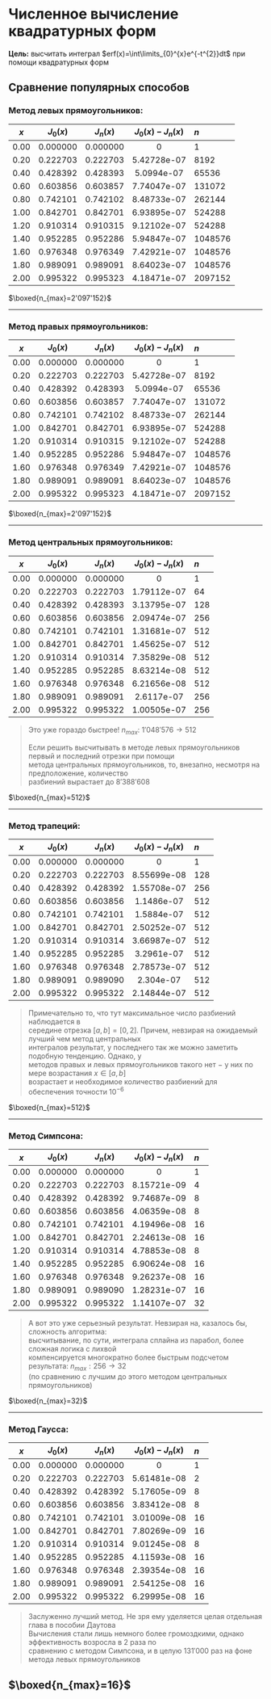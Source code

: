 # Численное вычисление квадратурных форм

**Цель:** высчитать интеграл $erf(x)=\int\limits_{0}^{x}e^{-t^{2}}dt$ при помощи квадратурных форм

## Сравнение популярных способов

### Метод левых прямоугольников:

| $x$  | $J_0(x)$ | $J_n(x)$ | $J_0(x) - J_n(x)$ | $n$     |
|:----:|:--------:|:--------:|:-----------------:|:------- |
| 0.00 | 0.000000 | 0.000000 |         0         | 1       |
| 0.20 | 0.222703 | 0.222703 |    5.42728e-07    | 8192    |
| 0.40 | 0.428392 | 0.428393 |    5.0994e-07     | 65536   |
| 0.60 | 0.603856 | 0.603857 |    7.74047e-07    | 131072  |
| 0.80 | 0.742101 | 0.742102 |    8.48733e-07    | 262144  |
| 1.00 | 0.842701 | 0.842701 |    6.93895e-07    | 524288  |
| 1.20 | 0.910314 | 0.910315 |    9.12102e-07    | 524288  |
| 1.40 | 0.952285 | 0.952286 |    5.94847e-07    | 1048576 |
| 1.60 | 0.976348 | 0.976349 |    7.42921e-07    | 1048576 |
| 1.80 | 0.989091 | 0.989091 |    8.64023e-07    | 1048576 |
| 2.00 | 0.995322 | 0.995323 |    4.18471e-07    | 2097152 |

$\boxed{n_{max}=2'097'152}$
  
---  

### Метод правых прямоугольников:

| $x$  | $J_0(x)$ | $J_n(x)$ | $J_0(x) - J_n(x)$ | $n$     |
|:----:|:--------:|:--------:|:-----------------:|:------- |
| 0.00 | 0.000000 | 0.000000 |         0         | 1       |
| 0.20 | 0.222703 | 0.222703 |    5.42728e-07    | 8192    |
| 0.40 | 0.428392 | 0.428393 |    5.0994e-07     | 65536   |
| 0.60 | 0.603856 | 0.603857 |    7.74047e-07    | 131072  |
| 0.80 | 0.742101 | 0.742102 |    8.48733e-07    | 262144  |
| 1.00 | 0.842701 | 0.842701 |    6.93895e-07    | 524288  |
| 1.20 | 0.910314 | 0.910315 |    9.12102e-07    | 524288  |
| 1.40 | 0.952285 | 0.952286 |    5.94847e-07    | 1048576 |
| 1.60 | 0.976348 | 0.976349 |    7.42921e-07    | 1048576 |
| 1.80 | 0.989091 | 0.989091 |    8.64023e-07    | 1048576 |
| 2.00 | 0.995322 | 0.995323 |    4.18471e-07    | 2097152 |

$\boxed{n_{max}=2'097'152}$
  
---  

### Метод центральных прямоугольников:

| $x$  | $J_0(x)$ | $J_n(x)$ | $J_0(x) - J_n(x)$ | $n$ |
|:----:|:--------:|:--------:|:-----------------:|:--- |
| 0.00 | 0.000000 | 0.000000 |         0         | 1   |
| 0.20 | 0.222703 | 0.222703 |    1.79112e-07    | 64  |
| 0.40 | 0.428392 | 0.428393 |    3.13795e-07    | 128 |
| 0.60 | 0.603856 | 0.603856 |    2.09474e-07    | 256 | 
| 0.80 | 0.742101 | 0.742101 |    1.31681e-07    | 512 |
| 1.00 | 0.842701 | 0.842701 |    1.45625e-07    | 512 |
| 1.20 | 0.910314 | 0.910314 |    7.35829e-08    | 512 |
| 1.40 | 0.952285 | 0.952285 |    8.63214e-08    | 512 |
| 1.60 | 0.976348 | 0.976348 |    6.21656e-08    | 512 |
| 1.80 | 0.989091 | 0.989091 |    2.6117e-07     | 256 |
| 2.00 | 0.995322 | 0.995322 |    1.00505e-07    | 256 |
> Это уже гораздо быстрее! $n_{max}:~1'048'576 \to 512$
>
> Если решить высчитывать в методе левых прямоугольников первый и последний отрезки при помощи  
метода центральных прямоугольников, то, внезапно, несмотря на предположение, количество  
разбиений вырастает до $8'388'608$

$\boxed{n_{max}=512}$
  
---  

### Метод трапеций:

| $x$  | $J_0(x)$ | $J_n(x)$ | $J_0(x) - J_n(x)$ | $n$ |
|:----:|:--------:|:--------:|:-----------------:|:--- |
| 0.00 | 0.000000 | 0.000000 |         0         | 1   |
| 0.20 | 0.222703 | 0.222703 |    8.55699e-08    | 128 |
| 0.40 | 0.428392 | 0.428392 |    1.55708e-07    | 256 |
| 0.60 | 0.603856 | 0.603856 |    1.1486e-07     | 512 |
| 0.80 | 0.742101 | 0.742101 |    1.5884e-07     | 512 | 
| 1.00 | 0.842701 | 0.842701 |    2.50252e-07    | 512 |
| 1.20 | 0.910314 | 0.910314 |    3.66987e-07    | 512 |
| 1.40 | 0.952285 | 0.952285 |    3.2961e-07     | 512 |
| 1.60 | 0.976348 | 0.976348 |    2.78573e-07    | 512 |
| 1.80 | 0.989091 | 0.989090 |     2.304e-07     | 512 |
| 2.00 | 0.995322 | 0.995322 |    2.14844e-07    | 512 |

> Примечательно то, что тут максимальное число разбиений наблюдается в  
середине отрезка $[a,b]=[0,2]$. Причем, невзирая на ожидаемый лучший чем метод центральных  
интегралов результат, у последнего так же можно заметить подобную тенденцию. Однако, у  
методов правых и левых прямоугольников такого нет $-$ у них по мере возрастания $x \in [a, b]$  
возрастает и необходимое количество разбиений для обеспечения точности $10^{-6}$

$\boxed{n_{max}=512}$
  
---  

### Метод Симпсона:

| $x$  | $J_0(x)$ | $J_n(x)$ | $J_0(x) - J_n(x)$ | $n$ |
|:----:|:--------:|:--------:|:-----------------:|:--- |
| 0.00 | 0.000000 | 0.000000 |         0         | 1   |
| 0.20 | 0.222703 | 0.222703 |    8.15721e-09    | 4   |
| 0.40 | 0.428392 | 0.428392 |    9.74687e-09    | 8   |
| 0.60 | 0.603856 | 0.603856 |    4.06359e-08    | 8   |
| 0.80 | 0.742101 | 0.742101 |    4.19496e-08    | 16  |
| 1.00 | 0.842701 | 0.842701 |    2.24613e-08    | 16  | 
| 1.20 | 0.910314 | 0.910314 |    4.78853e-08    | 8   |
| 1.40 | 0.952285 | 0.952285 |    6.90624e-08    | 16  |
| 1.60 | 0.976348 | 0.976348 |    9.26237e-08    | 16  |
| 1.80 | 0.989091 | 0.989090 |    1.28231e-07    | 16  |
| 2.00 | 0.995322 | 0.995322 |    1.14107e-07    | 32  |

> А вот это уже серьезный результат. Невзирая на, казалось бы, сложность алгоритма:  
высчитывание, по сути, интеграла сплайна из парабол, более сложная логика с лихвой  
компенсируется многократно более быстрым подсчетом результата: $n_{max}: 256 \to 32$  
(по сравнению с лучшим до этого методом центральных прямоугольников)

$\boxed{n_{max}=32}$
  
---  

### Метод Гаусса:

| $x$  | $J_0(x)$ | $J_n(x)$ | $J_0(x) - J_n(x)$ | $n$ |
|:----:|:--------:|:--------:|:-----------------:|:--- |
| 0.00 | 0.000000 | 0.000000 |         0         | 1   |
| 0.20 | 0.222703 | 0.222703 |    5.61481e-08    | 2   |
| 0.40 | 0.428392 | 0.428392 |    5.17605e-09    | 8   |
| 0.60 | 0.603856 | 0.603856 |    3.83412e-08    | 8   |
| 0.80 | 0.742101 | 0.742101 |    3.01009e-08    | 16  |
| 1.00 | 0.842701 | 0.842701 |    7.80269e-09    | 16  |
| 1.20 | 0.910314 | 0.910314 |    9.01245e-08    | 8   |
| 1.40 | 0.952285 | 0.952285 |    4.11593e-08    | 16  |
| 1.60 | 0.976348 | 0.976348 |    2.39354e-08    | 16  |
| 1.80 | 0.989091 | 0.989091 |    2.54125e-08    | 16  |
| 2.00 | 0.995322 | 0.995322 |    6.29995e-08    | 16  |

> Заслуженно лучший метод. Не зря ему уделяется целая отдельная глава в пособии Даутова  
Вычисления стали лишь немного более громоздкими, однако эффективность возросла в $2$ раза по  
сравнению с методом Симпсона, и в целую $131'000$ раз на фоне метода левых прямоугольников

$\boxed{n_{max}=16}$
---